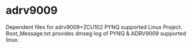 # adrv9009

Dependent files for adrv9009+ZCU102 PYNQ supported Linux Project.
Boot_Message.txt provides dmseg log of PYNQ & ADRV9009 supported linux.
